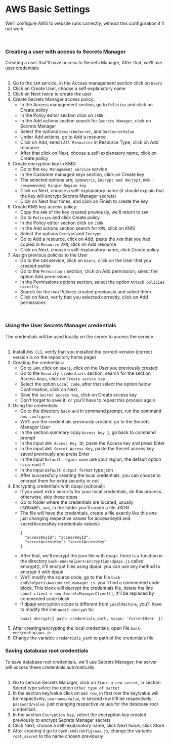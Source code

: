 # AWS Basic Settings #
We'll configure AWS to website runs correctly, without this configuration it'll not work

<br/>
<h3> Creating a user with access to Secrets Manager </h3>
Creating a user that'll have access to Secrets Manager, After that, we'll use user credentials
<br/>
<br/>

<ol>
 <li>Go to the <code>IAM</code> service, in the Access management section click on <code>Users</code></li>
 <li>Click on Create User, choose a self-explanatory name</li>
 <li>Click on Next twice to create the user</li>
 <li>
 Create Secrets Manager access policy:
  <ul>
   <li>In the Access management section, go to <code>Policies</code> and click on Create policy</li>
   <li>In the Policy editor section click on <code>JSON</code></li>
   <li>In the Add actions section search for <code>Secrets Manager</code>, click on Secrets Manager</li>
   <li>Select the options <code>DescribeSecret</code>, and <code>GetSecretValue</code></li>
   <li>Under Add actions, go to Add a resource</li>
   <li>Click on Add, select <code>All Resources</code> in Resource Type, click on Add resource</li>
   <li>After that click on Next, choose a self-explanatory name, click on Create policy</li>
  </ul>
 </li>
 <li>
 Create encryption key in KMS:
  <ul>
   <li>Go to the <code>Key Management Service</code> service</li>
   <li>In the Customer managed keys section, click on Create key</li>
   <li>The selected options are; <code>Symmetric</code>, <code>Encrypt and decrypt</code>, <code>KMS - recommended</code>, <code>Single-Region key</code></li>
   <li>Click on Next, choose a self-explanatory name (it should explain that the key will encrypt Secrets Manager secrets)</li>
   <li>Click on Next four times, and click on Finish to create the key</li>
  </ul>
 </li>
 <li>
 Create KMS key access policy:
  <ul>
   <li>Copy the <code>ARN</code> of the key created previously, we'll return to <code>IAM</code></li>
   <li>Go to <code>Policies</code> and click Create policy</li>
   <li>In the Policy editor section click on <code>JSON</code></li>
   <li>In the Add actions section search for <code>KMS</code>, click on KMS</li>
   <li>Select the options <code>Decrypt</code> and <code>Encrypt</code></li> 
   <li>Go to Add a resource, click on Add, paste the <code>ARN</code> that you had copied in <code>Resource ARN</code>, click on Add resource</li>
   <li>Click on Next, choose a self-explanatory name, click Create policy</li>
  </ul>
 </li>
 <li>
 Assign previous policies to the User
  <ul>
   <li>Go to the <code>IAM</code> service, click on <code>Users</code>, click on the User that you created earlier</li>
   <li>Go to the <code>Permissions</code> section, click on Add permission, select the option Add permissions</li>
   <li>In the Permissions options section, select the option <code>Attach policies directly</code></li> 
   <li>Search for the two Policies created previously and select them</li>
   <li>Click on Next, verify that you selected correctly, click on Add permissions</li>
  </ul>
 </li>
</ol>

<br/>

<h3> Using the User Secrets Manager credentials </h3>
The credentials will be used locally on the server to access the service

<br/>
<br/>

<ol>
 <li>Install <code>AWS CLI</code>, verify that you installed the correct version (correct version is on the repository home page)</li>
 <li>
 Creating the credentials:
  <ul>
   <li>Go to <code>IAM</code>, click on <code>Users</code>, click on the User you previously created</li>
   <li>Go to the <code>Security credentials</code> section, search for the section Access keys, click on <code>Create access key</code></li>
   <li>Select the option <code>Local code</code>, after that select the option below Confirmation, click on Next</li>
   <li>Save the <code>Secret access key</code>, click on Create access key</li> 
   <li>Don't forget to save it, or you'll have to repeat this process again</li>
  </ul>
 </li>
 <li>
 Using the credentials:
  <ul>
   <li>Go to the directory <code>back-end</code> in command prompt, run the command <code>aws configure</code></li>
   <li>We'll use the credentials previously created, go to the Secrets Manager User</li>
   <li>In the section summary copy <code>Access key 1</code>, go back to command prompt</li>
   <li>In the input <code>AWS Access Key ID</code>, paste the Access key and press Enter</li>
   <li>In the input <code>AWS Secret Access Key</code>, paste the Secret access key saved previously and press Enter</li>
   <li>In the input <code>Default region name</code> use your region, the default option is us-east-1</li>
   <li>In the input <code>Default output format</code> type json</li>
   <li>After successfully creating the local credentials, you can choose to encrypt them for extra security or not</li>
  </ul>
 </li>
 <li>
 Encrypting credentials with dpapi (optional):
  <ul>
   <li>If you want extra security for your local credentials, do this process. otherwise, skip these steps</li>
   <li>Go to folder where the credentials are located, usually <code>USERNAME\.aws</code>, in the folder you'll create a file JSON</li>
   <li>The file will have the credentials, create a file exactly like this one just changing respective values ​​for accessKeyId and secretAccessKey (credentials values):
   <pre><code>{
  "accessKeyId": "accessKeyId",
  "secretAccessKey": "secretAccessKey"
}</code></pre>
  </li>
  <li>
  After that, we'll encrypt the json file with dpapi. there is a function in the directory <code>back-end\helpers\Encryption\dpapi.js</code> called encrypt(),
  it'll encrypt files using dpapi. you can use any method to encrypt it with dpapi
  </li>
  <li>
  We'll modify the source code, go to the file <code>back-end\helpers\Aws\secret_manager.js</code>. you'll find a commented code block. This block will decrypt the credentials file,
  delete the line <code>const client = new SecretsManagerClient()</code>, it'll be replaced by commented code block
  </li>
  <li>
  If dpapi encryption scope is different from <code>LocalMachine</code>, you'll have to modify the line <code>await decrypt</code> to:
  <pre><code>await decrypt({ path: credentials_path, scope: 'CurrentUser' })</code></pre>
  </li>
  </ul>
  </li>
  <li>After creating/encrypting the local credentials, open file <code>back-end\config\aws.js</code></li>
 <li>Change the variable <code>credentials_path</code> to path of the credentials file</li>
</ol>

<h3> Saving database root credentials </h3>
To save database root credentials, we'll use Secrets Manager, the server will access these credentials automatically

<br/>
<br/>

<ol>
 <li>Go to service Secrets Manager, click on <code>Store a new secret</code>, in section Secret type select the option <code>Other type of secret</code></li>
 <li>
   In the section key/value click on <code>Add row</code>, in first row the key/value will be respectively; <code>username/value</code>, in second row it'll be respectively; <code>password/value</code>.
   just changing respective values ​​for the database root credentials
 </li>
 <li>In the section <code>Encryption key</code>, select the encryption key created previously to encrypt Secrets Manager secrets</li>
 <li>Click Next, choose a self-explanatory name, click Next twice, click Store</li>
 <li>After creating it go to <code>back-end\config\aws.js</code>, change the variable <code>root_secret</code> to the name chosen previously</li>
</ol>
